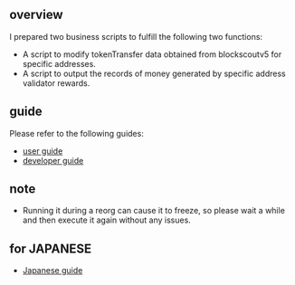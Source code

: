 ## overview

I prepared two business scripts to fulfill the following two functions:

- A script to modify tokenTransfer data obtained from blockscoutv5 for specific addresses.
- A script to output the records of money generated by specific address validator rewards.

## guide

Please refer to the following guides:

- [user guide](./doc/user_guide.md)
- [developer guide](./doc/developer_guide.md)

## note

- Running it during a reorg can cause it to freeze, so please wait a while and then execute it again without any issues.

## for JAPANESE

- [Japanese guide](./README_JP.md)


